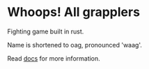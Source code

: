 # Whoops! All grapplers

Fighting game built in rust.

Name is shortened to oag, pronounced 'waag'.

Read [docs](Docs.md) for more information.
